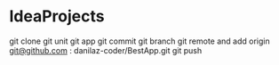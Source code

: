 # IdeaProjects
git clone
git unit
git app
git commit
git branch
git remote and add origin git@github.com : danilaz-coder/BestApp.git
git push

